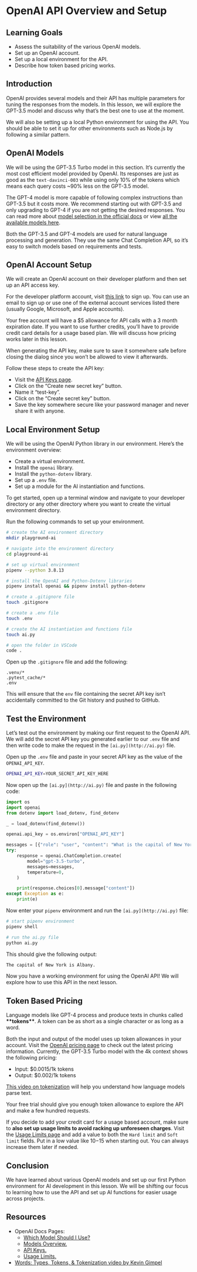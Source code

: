 # OpenAI API Overview and Setup

## Learning Goals

- Assess the suitability of the various OpenAI models.
- Set up an OpenAI account.
- Set up a local environment for the API.
- Describe how token based pricing works.

## Introduction

OpenAI provides several models and their API has multiple parameters for tuning
the responses from the models. In this lesson, we will explore the GPT-3.5 model
and discuss why that’s the best one to use at the moment.

We will also be setting up a local Python environment for using the API. You
should be able to set it up for other environments such as Node.js by following
a similar pattern.

## OpenAI Models

We will be using the GPT-3.5 Turbo model in this section. It’s currently the
most cost efficient model provided by OpenAI. Its responses are just as good as
the `text-davinci-003` while using only 10% of the tokens which means each query
costs ~90% less on the GPT-3.5 model.

The GPT-4 model is more capable of following complex instructions than GPT-3.5
but it costs more. We recommend starting out with GPT-3.5 and only upgrading to
GPT-4 if you are not getting the desired responses. You can read more about
[model selection in the official docs](https://platform.openai.com/docs/guides/gpt/which-model-should-i-use)
or view
[all the available models here](https://platform.openai.com/docs/models/overview).

Both the GPT-3.5 and GPT-4 models are used for natural language processing and
generation. They use the same Chat Completion API, so it’s easy to switch models
based on requirements and tests.

## OpenAI Account Setup

We will create an OpenAI account on their developer platform and then set up an
API access key.

For the developer platform account, visit
[this link](https://platform.openai.com/signup) to sign up. You can use an email
to sign up or use one of the external account services listed there (usually
Google, Microsoft, and Apple accounts).

Your free account will have a $5 allowance for API calls with a 3 month
expiration date. If you want to use further credits, you’ll have to provide
credit card details for a usage based plan. We will discuss how pricing works
later in this lesson.

When generating the API key, make sure to save it somewhere safe before closing
the dialog since you won’t be allowed to view it afterwards.

Follow these steps to create the API key:

- Visit the [API Keys page](https://platform.openai.com/account/api-keys).
- Click on the “Create new secret key” button.
- Name it “test-key”.
- Click on the “Create secret key” button.
- Save the key somewhere secure like your password manager and never share it
  with anyone.

## Local Environment Setup

We will be using the OpenAI Python library in our environment. Here’s the
environment overview:

- Create a virtual environment.
- Install the `openai` library.
- Install the `python-dotenv` library.
- Set up a `.env` file.
- Set up a module for the AI instantiation and functions.

To get started, open up a terminal window and navigate to your developer
directory or any other directory where you want to create the virtual
environment directory.

Run the following commands to set up your environment.

```bash
# create the AI environment directory
mkdir playground-ai

# navigate into the environment directory
cd playground-ai

# set up virtual environment
pipenv --python 3.8.13

# install the OpenAI and Python-Dotenv libraries
pipenv install openai && pipenv install python-dotenv

# create a .gitignore file
touch .gitignore

# create a .env file
touch .env

# create the AI instantiation and functions file
touch ai.py

# open the folder in VSCode
code .
```

Open up the `.gitignore` file and add the following:

```
.venv/*
.pytest_cache/*
.env
```

This will ensure that the `env` file containing the secret API key isn’t
accidentally committed to the Git history and pushed to GitHub.

## Test the Environment

Let’s test out the environment by making our first request to the OpenAI API. We
will add the secret API key you generated earlier to our `.env` file and then
write code to make the request in the `[ai.py](http://ai.py)` file.

Open up the `.env` file and paste in your secret API key as the value of the
`OPENAI_API_KEY`.

```bash
OPENAI_API_KEY=YOUR_SECRET_API_KEY_HERE
```

Now open up the `[ai.py](http://ai.py)` file and paste in the following code:

```python
import os
import openai
from dotenv import load_dotenv, find_dotenv

_ = load_dotenv(find_dotenv())

openai.api_key = os.environ["OPENAI_API_KEY"]

messages = [{"role": "user", "content": "What is the capital of New York?"}]
try:
    response = openai.ChatCompletion.create(
        model="gpt-3.5-turbo",
        messages=messages,
        temperature=0,
    )

    print(response.choices[0].message["content"])
except Exception as e:
    print(e)
```

Now enter your `pipenv` environment and run the `[ai.py](http://ai.py)` file:

```bash
# start pipenv environment
pipenv shell

# run the ai.py file
python ai.py
```

This should give the following output:

```bash
The capital of New York is Albany.
```

Now you have a working environment for using the OpenAI API! We will explore how
to use this API in the next lesson.

## Token Based Pricing

Language models like GPT-4 process and produce texts in chunks called
**\*\***tokens**\*\***. A token can be as short as a single character or as long
as a word.

Both the input and output of the model uses up token allowances in your account.
Visit the [OpenAI pricing page](https://openai.com/pricing#language-models) to
check out the latest pricing information. Currently, the GPT-3.5 Turbo model
with the 4k context shows the following pricing:

- Input: $0.0015/1k tokens
- Output: $0.002/1k tokens

[This video on tokenization](https://youtu.be/sXbDXE_uD2s) will help you
understand how language models parse text.

Your free trial should give you enough token allowance to explore the API and
make a few hundred requests.

If you decide to add your credit card for a usage based account, make sure to
**also set up usage limits to avoid racking up unforeseen charges**. Visit the
[Usage Limits page](https://platform.openai.com/account/billing/limits) and add
a value to both the `Hard limit` and `Soft limit` fields. Put in a low value
like $10-$15 when starting out. You can always increase them later if needed.

## Conclusion

We have learned about various OpenAI models and set up our first Python
environment for AI development in this lesson. We will be shifting our focus to
learning how to use the API and set up AI functions for easier usage across
projects.

## Resources

- OpenAI Docs Pages:
  - [Which Model Should I Use?](https://platform.openai.com/docs/guides/gpt/which-model-should-i-use)
  - [Models Overview.](https://platform.openai.com/docs/models/overview)
  - [API Keys.](https://platform.openai.com/account/api-keys)
  - [Usage Limits.](https://platform.openai.com/account/billing/limits)
- [Words: Types, Tokens, & Tokenization video by Kevin Gimpel](https://youtu.be/sXbDXE_uD2s)

